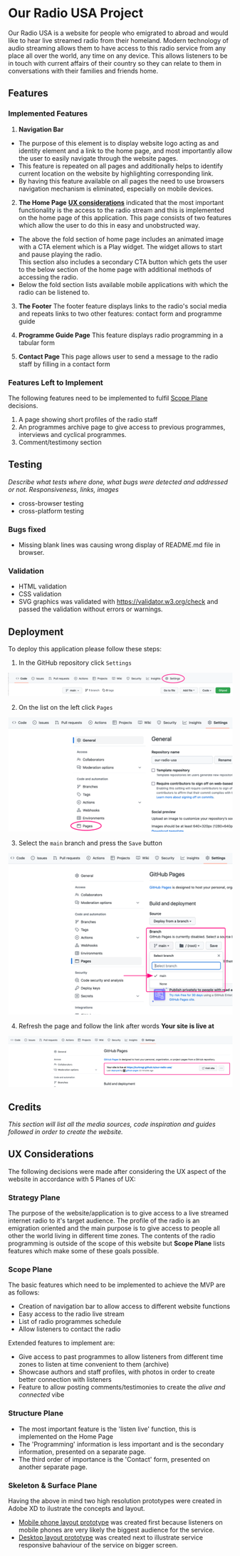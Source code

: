 # Our Radio USA Project

Our Radio USA is a website for people who emigrated to abroad and would like to hear live streamed radio from their homeland. Modern technology of audio streaming allows them to have access to this radio service from any place all over the world, any time on any device. This allows listeners to be in touch with current affairs of their country so they can relate to them in conversations with their families and friends home.

## Features

### **Implemented Features**

1. **Navigation Bar**
- The purpose of this element is to display website logo acting as and identity element and a link to the home page, and most importantly allow the user to easily navigate through the website pages.
- This feature is repeated on all pages and additionally helps to identify current location on the website by highlighting corresponding link.
- By having this feature available on all pages the need to use browsers navigation mechanism is eliminated, especially on mobile devices.

2. **The Home Page**
**[UX considerations](#ux-considerations)** indicated that the most important functionality is the access to the radio stream and this is implemented on the home page of this application. This page consists of two features which allow the user to do this in easy and unobstructed way.
- The above the fold section of home page includes an animated image with a CTA element which is a Play widget. The widget allows to start and pause playing the radio.  
This section also includes a secondary CTA button which gets the user to the below section of the home page with additional methods of accessing the radio.
- Below the fold section lists available mobile applications with which the radio can be listened to.

3. **The Footer**
The footer feature displays links to the radio's social media and repeats links to two other features: contact form and programme guide

4. **Programme Guide Page**
This feature displays radio programming in a tabular form
5. **Contact Page**
This page allows user to send a message to the radio staff by filling in a contact form

### **Features Left to Implement**
The following features need to be implemented to fulfil [Scope Plane](#scope-plane) decisions.

1. A page showing short profiles of the radio staff
2. An programmes archive page to give access to previous programmes, interviews and cyclical programmes.
3. Comment/testimony section

## **Testing**

*Describe what tests where done, what bugs were detected and addressed or not. Responsiveness, links, images*

- cross-browser testing
- cross-platform testing

### Bugs fixed

- Missing blank lines was causing wrong display of README.md file in browser.

### **Validation**

- HTML validation
- CSS validation
- SVG graphics was validated with https://validator.w3.org/check and passed the validation without errors or warnings.

## **Deployment**

To deploy this application please follow these steps:

1. In the GitHub repository click `Settings`

![Settings link location on GitHub page](assets/images/deployment-step-1.png)

2. On the list on the left click `Pages`

![Location of Pages section in Settings](assets/images/deployment-step-2.png)

3. Select the `main` branch and press the `Save` button

![Selecting the main branch for publishing](assets/images/deployment-step-3.png)

4. Refresh the page and follow the link after words **Your site is live at**

![Location of published site link](assets/images/deployment-step-4.png)

## **Credits**

*This section will list all the media sources, code inspiration and guides followed in order to create the website.*

## **UX Considerations**

The following decisions were made after considering the UX aspect of the website in accordance with 5 Planes of UX:

### **Strategy Plane**  

The purpose of the website/application is to give access to a live streamed internet radio to it's target audience. The profile of the radio is an emigration oriented and the main purpose is to give access to people all other the world living in different time zones. The contents of the radio programming is outside of the scope of this website but **Scope Plane** lists features which make some of these goals possible.

### **Scope Plane**  

The basic features which need to be implemented to achieve the MVP are as follows:

- Creation of navigation bar to allow access to different website functions
- Easy access to the radio live stream
- List of radio programmes schedule
- Allow listeners to contact the radio

Extended features to implement are:

- Give access to past programmes to allow listeners from different time zones to listen at time convenient to them (archive)
- Showcase authors and staff profiles, with photos in order to create better connection with listeners
- Feature to allow posting comments/testimonies to create the *alive and connected* vibe

### **Structure Plane**

- The most important feature is the 'listen live' function, this is implemented on the Home Page
- The 'Programming' information is less important and is the secondary information, presented on a separate page.
- The third order of importance is the 'Contact' form, presented on another separate page.

### **Skeleton & Surface Plane**

Having the above in mind two high resolution prototypes were created in Adobe XD to ilustrate the concepts and layout.

- [Mobile phone layout prototype](https://xd.adobe.com/view/f625b5e9-6879-4303-9832-15503cf1e178-a376/?fullscreen) was created first because listeners on mobile phones are very likely the biggest audience for the service.
- [Desktop layout prototype](https://xd.adobe.com/view/3c15a152-6176-4b54-9c93-5586255d348f-6946/?fullscreen) was created next to illustrate service responsive bahaviour of the service on bigger screen.